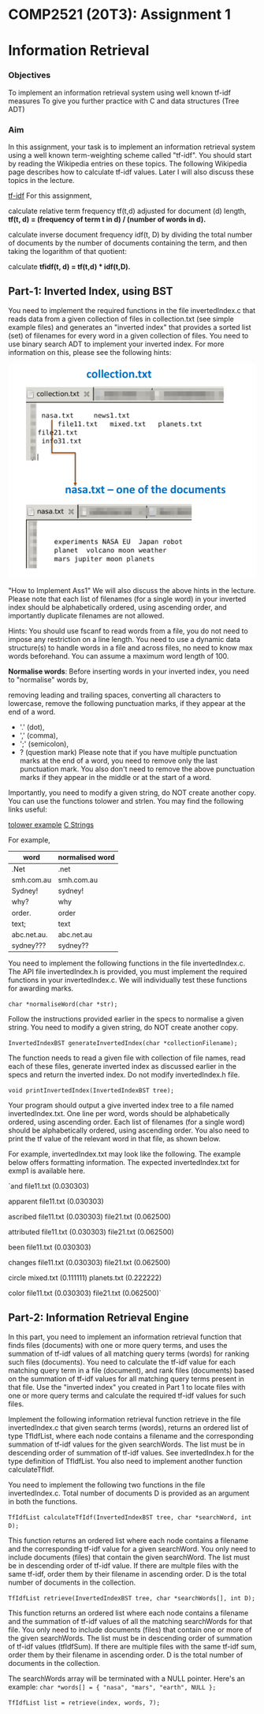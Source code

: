 # COMP2521 (20T3): Assignment 1
# Information Retrieval

### Objectives
To implement an information retrieval system using well known tf-idf measures
To give you further practice with C and data structures (Tree ADT)

### Aim
In this assignment, your task is to implement an information retrieval system using a well known term-weighting scheme called "tf-idf". You should start by reading the Wikipedia entries on these topics. The following Wikipedia page describes how to calculate tf-idf values. Later I will also discuss these topics in the lecture.

[tf-idf](https://en.wikipedia.org/wiki/Tf%E2%80%93idf)
For this assignment,

calculate relative term frequency tf(t,d) adjusted for document (d) length,
**tf(t, d) = (frequency of term t in d) / (number of words in d).**

calculate inverse document frequency idf(t, D) by dividing the total number of documents by the number of documents containing the term, and then taking the logarithm of that quotient:

calculate  **tfidf(t, d) = tf(t,d) * idf(t,D).**

## Part-1: Inverted Index, using BST
You need to implement the required functions in the file invertedIndex.c that reads data from a given collection of files in collection.txt (see simple example files) and generates an "inverted index" that provides a sorted list (set) of filenames for every word in a given collection of files. You need to use binary search ADT to implement your inverted index. For more information on this, please see the following hints:

![alt text](COMP2521-tfidf.png "COMP2521-tfidf")

"How to Implement Ass1"
We will also discuss the above hints in the lecture. Please note that each list of filenames (for a single word) in your inverted index should be alphabetically ordered, using ascending order, and importantly duplicate filenames are not allowed.

  Hints: You should use fscanf to read words from a file, you do not need to impose any restriction on a line length. You need to use a dynamic data structure(s) to handle words in a file and across files, no need to know max words beforehand. You can assume a maximum word length of 100.

**Normalise words**: Before inserting words in your inverted index, you need to "normalise" words by,

removing leading and trailing spaces,
converting all characters to lowercase,
remove the following punctuation marks, if they appear at the end of a word.
- '.' (dot),
- ',' (comma),
- ';' (semicolon),
- ? (question mark)
Please note that if you have multiple punctuation marks at the end of a word, you need to remove only the last punctuation mark. You also don't need to remove the above punctuation marks if they appear in the middle or at the start of a word.

Importantly, you need to modify a given string, do NOT create another copy. You can use the functions tolower and strlen. You may find the following links useful:

[tolower example](https://www.tutorialspoint.com/c_standard_library/c_function_tolower.htm)
[C Strings](https://www.tutorialspoint.com/cprogramming/c_strings.htm)

For example,

| word        | normalised word |
|-------------|-----------------|
| .Net        | .net            |
| smh.com.au  | smh.com.au      |
| Sydney!     | sydney!         |
| why?        | why             |
| order.      | order           |
| text;       | text            |
| abc.net.au. | abc.net.au      |
| sydney???   | sydney??        |

You need to implement the following functions in the file invertedIndex.c. The API file invertedIndex.h is provided, you must implement the required functions in your invertedIndex.c. We will individually test these functions for awarding marks.

`char *normaliseWord(char *str);`

Follow the instructions provided earlier in the specs to normalise a given string. You need to modify a given string, do NOT create another copy.

`InvertedIndexBST generateInvertedIndex(char *collectionFilename);`

The function needs to read a given file with collection of file names, read each of these files, generate inverted index as discussed earlier in the specs and return the inverted index. Do not modify invertedIndex.h file.

`void printInvertedIndex(InvertedIndexBST tree);`

Your program should output a give inverted index tree to a file named invertedIndex.txt. One line per word, words should be alphabetically ordered, using ascending order. Each list of filenames (for a single word) should be alphabetically ordered, using ascending order. You also need to print the tf value of the relevant word in that file, as shown below.

For example, invertedIndex.txt may look like the following. The example below offers formatting information. The expected invertedIndex.txt for exmp1 is available here.

`and file11.txt (0.030303)

apparent file11.txt (0.030303)

ascribed file11.txt (0.030303) file21.txt (0.062500)

attributed file11.txt (0.030303) file21.txt (0.062500)

been file11.txt (0.030303)

changes file11.txt (0.030303) file21.txt (0.062500)

circle mixed.txt (0.111111) planets.txt (0.222222)

color file11.txt (0.030303) file21.txt (0.062500)`

## Part-2: Information Retrieval Engine
In this part, you need to implement an information retrieval function that finds files (documents) with one or more query terms, and uses the summation of tf-idf values of all matching query terms (words) for ranking such files (documents). You need to calculate the tf-idf value for each matching query term in a file (document), and rank files (documents) based on the summation of tf-idf values for all matching query terms present in that file. Use the "inverted index" you created in Part 1 to locate files with one or more query terms and calculate the required tf-idf values for such files.

Implement the following information retrieval function retrieve in the file invertedIndex.c that given search terms (words), returns an ordered list of type TfIdfList, where each node contains a filename and the corresponding summation of tf-idf values for the given searchWords. The list must be in descending order of summation of tf-idf values. See invertedIndex.h for the type definition of TfIdfList. You also need to implement another function calculateTfIdf.

You need to implement the following two functions in the file invertedIndex.c. Total number of documents D is provided as an argument in both the functions.

`TfIdfList calculateTfIdf(InvertedIndexBST tree, char *searchWord, int D);`

This function returns an ordered list where each node contains a filename and the corresponding tf-idf value for a given searchWord. You only need to include documents (files) that contain the given searchWord. The list must be in descending order of tf-idf value. If there are multple files with the same tf-idf, order them by their filename in ascending order. D is the total number of documents in the collection.

`TfIdfList retrieve(InvertedIndexBST tree, char *searchWords[], int D);`

This function returns an ordered list where each node contains a filename and the summation of tf-idf values of all the matching searchWords for that file. You only need to include documents (files) that contain one or more of the given searchWords. The list must be in descending order of summation of tf-idf values (tfIdfSum). If there are multiple files with the same tf-idf sum, order them by their filename in ascending order. D is the total number of documents in the collection.

The searchWords array will be terminated with a NULL pointer. Here's an example:
`char *words[] = { "nasa", "mars", "earth", NULL };`

`TfIdfList list = retrieve(index, words, 7);`
